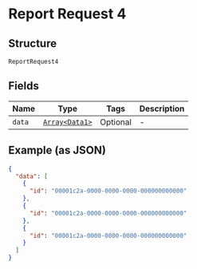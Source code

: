 
# Report Request 4

## Structure

`ReportRequest4`

## Fields

| Name | Type | Tags | Description |
|  --- | --- | --- | --- |
| `data` | [`Array<Data1>`](../../doc/models/data-1.md) | Optional | - |

## Example (as JSON)

```json
{
  "data": [
    {
      "id": "00001c2a-0000-0000-0000-000000000000"
    },
    {
      "id": "00001c2a-0000-0000-0000-000000000000"
    },
    {
      "id": "00001c2a-0000-0000-0000-000000000000"
    }
  ]
}
```


